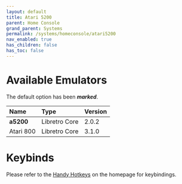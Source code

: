 ```yaml
---
layout: default
title: Atari 5200
parent: Home Console
grand_parent: Systems
permalink: /systems/homeconsole/atari5200
nav_enabled: true
has_children: false
has_toc: false
---
```


# Available Emulators

The default option has been ***marked***.

| Name               | Type             | Version           |
|:-------------------|:-----------------|:------------------|
| **a5200**          | Libretro Core    | 2.0.2             |
| Atari 800          | Libretro Core    | 3.1.0             |


# Keybinds 

Please refer to the [Handy Hotkeys](/#handyhotkeys) on the homepage for keybindings.